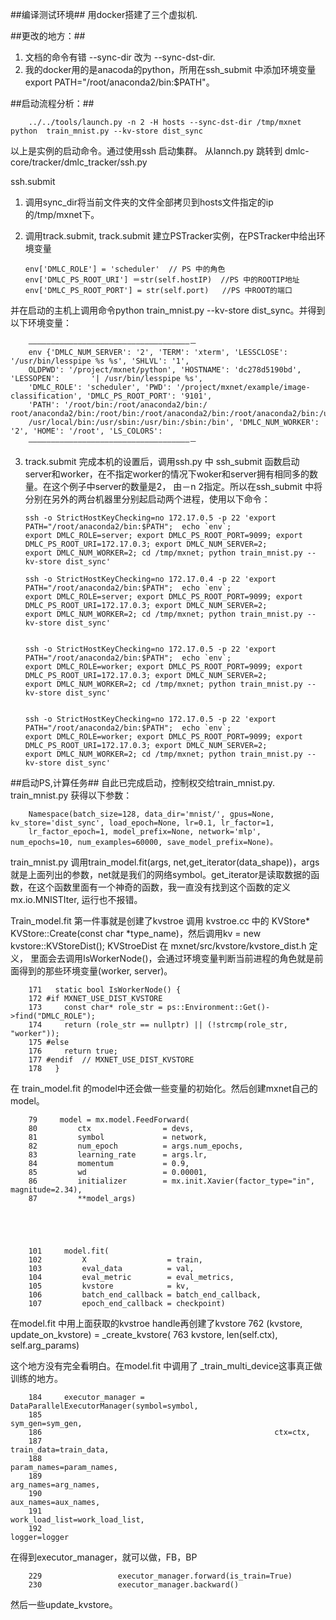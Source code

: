 ##编译测试环境##
用docker搭建了三个虚拟机.

##更改的地方：##
1.	文档的命令有错  --sync-dir 改为  --sync-dst-dir.
2.	我的docker用的是anacoda的python，所用在ssh_submit 中添加环境变量
export PATH="/root/anaconda2/bin:$PATH"。

##启动流程分析：##

		../../tools/launch.py -n 2 -H hosts --sync-dst-dir /tmp/mxnet python  train_mnist.py --kv-store dist_sync
以上是实例的启动命令。通过使用ssh 启动集群。
从lannch.py 跳转到 dmlc-core/tracker/dmlc_tracker/ssh.py

ssh.submit
1.	调用sync_dir将当前文件夹的文件全部拷贝到hosts文件指定的ip的/tmp/mxnet下。
2.	调用track.submit, track.submit 建立PSTracker实例，在PSTracker中给出环境变量

		env['DMLC_ROLE'] = 'scheduler'  // PS 中的角色
		env['DMLC_PS_ROOT_URI'] ＝str(self.hostIP)  //PS 中的ROOTIP地址
		env['DMLC_PS_ROOT_PORT'] = str(self.port)   //PS 中ROOT的端口

并在启动的主机上调用命令python  train_mnist.py --kv-store dist_sync。并得到以下环境变量：

		————————————————————————————————————－
		env {'DMLC_NUM_SERVER': '2', 'TERM': 'xterm', 'LESSCLOSE': '/usr/bin/lesspipe %s %s', 'SHLVL': '1',
		OLDPWD': '/project/mxnet/python', 'HOSTNAME': 'dc278d5190bd', 'LESSOPEN':       '| /usr/bin/lesspipe %s',
		'DMLC_ROLE': 'scheduler', 'PWD': '/project/mxnet/example/image-classification', 'DMLC_PS_ROOT_PORT': '9101',
		'PATH': '/root/bin:/root/anaconda2/bin:/      root/anaconda2/bin:/root/bin:/root/anaconda2/bin:/root/anaconda2/bin:/usr/local/sbin:
		/usr/local/bin:/usr/sbin:/usr/bin:/sbin:/bin', 'DMLC_NUM_WORKER': '2', 'HOME': '/root', 'LS_COLORS':
		————————————————————————————————————－

3.	track.submit 完成本机的设置后，调用ssh.py 中 ssh_submit 函数启动server和worker，在不指定worker的情况下woker和server拥有相同多的数量。在这个例子中server的数量是2， 由－n 2指定。所以在ssh_submit 中将分别在另外的两台机器里分别起启动两个进程，使用以下命令：

		ssh -o StrictHostKeyChecking=no 172.17.0.5 -p 22 'export PATH="/root/anaconda2/bin:$PATH";  echo `env`;
		export DMLC_ROLE=server; export DMLC_PS_ROOT_PORT=9099; export DMLC_PS_ROOT_URI=172.17.0.3; export DMLC_NUM_SERVER=2;
		export DMLC_NUM_WORKER=2; cd /tmp/mxnet; python train_mnist.py --kv-store dist_sync'

		ssh -o StrictHostKeyChecking=no 172.17.0.4 -p 22 'export PATH="/root/anaconda2/bin:$PATH";  echo `env`;
		export DMLC_ROLE=server; export DMLC_PS_ROOT_PORT=9099; export DMLC_PS_ROOT_URI=172.17.0.3; export DMLC_NUM_SERVER=2;
		export DMLC_NUM_WORKER=2; cd /tmp/mxnet; python train_mnist.py --kv-store dist_sync'


		ssh -o StrictHostKeyChecking=no 172.17.0.5 -p 22 'export PATH="/root/anaconda2/bin:$PATH";  echo `env`;
		export DMLC_ROLE=worker; export DMLC_PS_ROOT_PORT=9099; export DMLC_PS_ROOT_URI=172.17.0.3; export DMLC_NUM_SERVER=2;
		export DMLC_NUM_WORKER=2; cd /tmp/mxnet; python train_mnist.py --kv-store dist_sync'


		ssh -o StrictHostKeyChecking=no 172.17.0.5 -p 22 'export PATH="/root/anaconda2/bin:$PATH";  echo `env`;
		export DMLC_ROLE=worker; export DMLC_PS_ROOT_PORT=9099; export DMLC_PS_ROOT_URI=172.17.0.3; export DMLC_NUM_SERVER=2;
		export DMLC_NUM_WORKER=2; cd /tmp/mxnet; python train_mnist.py --kv-store dist_sync'



##启动PS,计算任务##
自此已完成启动，控制权交给train_mnist.py.
train_mnist.py 获得以下参数：

		Namespace(batch_size=128, data_dir='mnist/', gpus=None, kv_store='dist_sync', load_epoch=None, lr=0.1, lr_factor=1,
		lr_factor_epoch=1, model_prefix=None, network='mlp', num_epochs=10, num_examples=60000, save_model_prefix=None)。


train_mnist.py 调用train_model.fit(args, net,get_iterator(data_shape))，args就是上面列出的参数，net就是我们的网络symbol。get_iterator是读取数据的函数，在这个函数里面有一个神奇的函数，我一直没有找到这个函数的定义mx.io.MNISTIter, 运行也不报错。

Train_model.fit 第一件事就是创建了kvstroe 调用 kvstroe.cc 中的
KVStore* KVStore::Create(const char *type_name)，然后调用kv = new kvstore::KVStoreDist();
KVStroeDist 在 mxnet/src/kvstore/kvstore_dist.h 定义， 里面会去调用IsWorkerNode()，会通过环境变量判断当前进程的角色就是前面得到的那些环境变量(worker, server)。

		171   static bool IsWorkerNode() {
		172 #if MXNET_USE_DIST_KVSTORE
		173     const char* role_str = ps::Environment::Get()->find("DMLC_ROLE");
		174     return (role_str == nullptr) || (!strcmp(role_str, "worker"));
		175 #else
		176     return true;
		177 #endif  // MXNET_USE_DIST_KVSTORE
		178   }



在 train_model.fit 的model中还会做一些变量的初始化。然后创建mxnet自己的model。

		79     model = mx.model.FeedForward(
		80         ctx                = devs,
		81         symbol             = network,
		82         num_epoch          = args.num_epochs,
		83         learning_rate      = args.lr,
		84         momentum           = 0.9,
		85         wd                 = 0.00001,
		86         initializer        = mx.init.Xavier(factor_type="in", magnitude=2.34),
		87         **model_args)





		101     model.fit(
		102         X                  = train,
		103         eval_data          = val,
		104         eval_metric        = eval_metrics,
		105         kvstore            = kv,
		106         batch_end_callback = batch_end_callback,
		107         epoch_end_callback = checkpoint)

在model.fit 中用上面获取的kvstroe handle再创建了kvstore
		762         (kvstore, update_on_kvstore) = _create_kvstore(
		763             kvstore, len(self.ctx), self.arg_params)

这个地方没有完全看明白。在model.fit 中调用了 _train_multi_device这事真正做训练的地方。

		184     executor_manager = DataParallelExecutorManager(symbol=symbol,
		185                                                    sym_gen=sym_gen,
		186                                                    ctx=ctx,
		187                                                    train_data=train_data,
		188                                                    param_names=param_names,
		189                                                    arg_names=arg_names,
		190                                                    aux_names=aux_names,
		191                                                    work_load_list=work_load_list,
		192                                                    logger=logger

在得到executor_manager，就可以做，FB，BP

		229                 executor_manager.forward(is_train=True)
		230                 executor_manager.backward()


然后一些update_kvstore。

